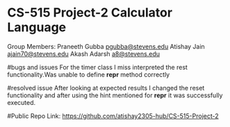 # CS-515 Project-2 Calculator Language
Group Members:
Praneeth Gubba pgubba@stevens.edu
Atishay Jain ajain70@stevens.edu
Akash Adarsh a8@stevens.edu

#bugs and issues
For the timer class I miss interpreted the rest functionality.Was unable to define __repr__ method correctly

#resolved issue
After looking at expected results I changed the reset functionality and after using the hint mentioned for __repr__ it was successfully executed.

#Public Repo Link: 
https://github.com/atishay2305-hub/CS-515-Project-2

